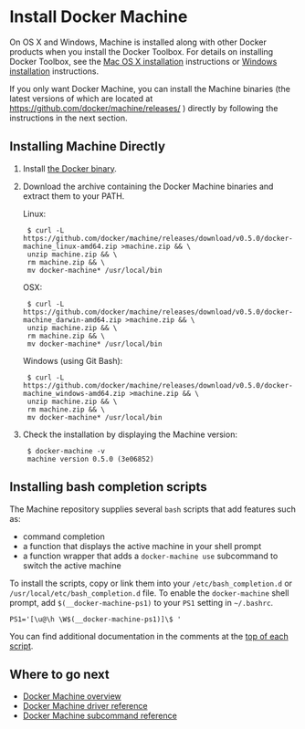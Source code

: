 <!--[metadata]>
+++
title = "Docker Machine"
description = "How to install Docker Machine"
keywords = ["machine, orchestration, install, installation, docker, documentation"]
[menu.main]
parent="mn_install"
weight=3
+++
<![end-metadata]-->

# Install Docker Machine

On OS X and Windows, Machine is installed along with other Docker products when
you install the Docker Toolbox. For details on installing Docker Toolbox, see
the <a href="https://docs.docker.com/installation/mac/" target="_blank">Mac OS X
installation</a> instructions or <a
href="https://docs.docker.com/installation/windows" target="_blank">Windows
installation</a> instructions.

If you only want Docker Machine, you can install the Machine binaries (the
latest versions of which are located at
https://github.com/docker/machine/releases/ ) directly by following the
instructions in the next section.

## Installing Machine Directly

1. Install <a href="https://docs.docker.com/installation/"
target="_blank">the Docker binary</a>.

2. Download the archive containing the Docker Machine binaries and extract them
to your PATH.

    Linux:

        $ curl -L https://github.com/docker/machine/releases/download/v0.5.0/docker-machine_linux-amd64.zip >machine.zip && \
        unzip machine.zip && \
        rm machine.zip && \
        mv docker-machine* /usr/local/bin

    OSX:

        $ curl -L https://github.com/docker/machine/releases/download/v0.5.0/docker-machine_darwin-amd64.zip >machine.zip && \
        unzip machine.zip && \
        rm machine.zip && \
        mv docker-machine* /usr/local/bin

    Windows (using Git Bash):

        $ curl -L https://github.com/docker/machine/releases/download/v0.5.0/docker-machine_windows-amd64.zip >machine.zip && \
        unzip machine.zip && \
        rm machine.zip && \
        mv docker-machine* /usr/local/bin

3. Check the installation by displaying the Machine version:

        $ docker-machine -v
        machine version 0.5.0 (3e06852)

## Installing bash completion scripts

The Machine repository supplies several `bash` scripts that add features such
as:

* command completion
* a function that displays the active machine in your shell prompt
* a function wrapper that adds a `docker-machine use` subcommand to switch the
  active machine

To install the scripts, copy or link them into your `/etc/bash_completion.d` or
`/usr/local/etc/bash_completion.d` file. To enable the `docker-machine` shell
prompt, add `$(__docker-machine-ps1)` to your `PS1` setting in `~/.bashrc`.

    PS1='[\u@\h \W$(__docker-machine-ps1)]\$ '

You can find additional documentation in the comments at the
[top of each script](https://github.com/docker/machine/tree/master/contrib/completion/bash).

## Where to go next

* [Docker Machine overview](index.md)
* [Docker Machine driver reference](drivers/index.md)
* [Docker Machine subcommand reference](reference/index.md)
